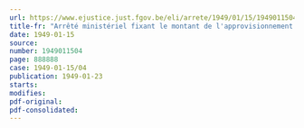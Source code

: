 ```yaml
---
url: https://www.ejustice.just.fgov.be/eli/arrete/1949/01/15/1949011504/justel
title-fr: "Arrêté ministériel fixant le montant de l'approvisionnement spécial en beurre importé assuré au consommateur pour le mois de janvier 1949"
date: 1949-01-15
source:
number: 1949011504
page: 888888
case: 1949-01-15/04
publication: 1949-01-23
starts:
modifies:
pdf-original:
pdf-consolidated:
---
```


